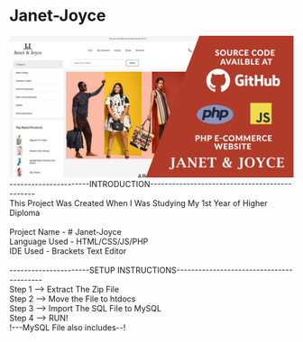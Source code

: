 # Janet-Joyce
![alt text](https://github.com/AfzalAhamed/Janet-Joyce/blob/main/image.jpg?raw=true)
----------------------INTRODUCTION----------------------------------------------<br/>
This Project Was Created When I Was Studying My 1st Year of Higher Diploma<br/>
<br/>
Project Name - # Janet-Joyce<br/>
Language Used - HTML/CSS/JS/PHP<br/>
IDE Used - Brackets Text Editor<br/>
<br/>
----------------------SETUP INSTRUCTIONS-----------------------------------------<br/>
Step 1 --> Extract The Zip File<br/>
Step 2 --> Move the File to htdocs<br/>
Step 3 --> Import The SQL File to MySQL<br/>
Step 4 --> RUN!<br/>
!---MySQL File also includes--!<br/>

